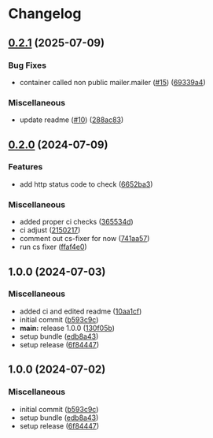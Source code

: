 # Changelog

## [0.2.1](https://github.com/ZuCommunications/health-check-bundle/compare/v0.2.0...v0.2.1) (2025-07-09)


### Bug Fixes

* container called non public mailer.mailer ([#15](https://github.com/ZuCommunications/health-check-bundle/issues/15)) ([69339a4](https://github.com/ZuCommunications/health-check-bundle/commit/69339a4d1830b4eb3472ba834d4224e35b5cc34f))


### Miscellaneous

* update readme ([#10](https://github.com/ZuCommunications/health-check-bundle/issues/10)) ([288ac83](https://github.com/ZuCommunications/health-check-bundle/commit/288ac8373a74f433565b18625f81f9e05e49567b))

## [0.2.0](https://github.com/ZuCommunications/health-check-bundle/compare/v0.1.0...v0.2.0) (2024-07-09)


### Features

* add http status code to check ([6652ba3](https://github.com/ZuCommunications/health-check-bundle/commit/6652ba39619c7e5e74e24dde0ec2d84bd82de5f2))


### Miscellaneous

* added proper ci checks ([365534d](https://github.com/ZuCommunications/health-check-bundle/commit/365534d7f6f667bc7e4dacddf5be8b84bd3b89f2))
* ci adjust ([2150217](https://github.com/ZuCommunications/health-check-bundle/commit/215021791d8b0d9bb98b047f7160fb36ff516238))
* comment out cs-fixer for now ([741aa57](https://github.com/ZuCommunications/health-check-bundle/commit/741aa57fa3f56e2e673d822a7a4c38408ecd728b))
* run cs fixer ([ffaf4e0](https://github.com/ZuCommunications/health-check-bundle/commit/ffaf4e0545a619afc087e8782fd7a3e11a89abc3))

## 1.0.0 (2024-07-03)


### Miscellaneous

* added ci and edited readme ([10aa1cf](https://github.com/ZuCommunications/health-check-bundle/commit/10aa1cf04062dfbb3fa7ce5105ec44b2bd273540))
* initial commit ([b593c9c](https://github.com/ZuCommunications/health-check-bundle/commit/b593c9ce9ac87252384b9fc3401928c55a85759f))
* **main:** release 1.0.0 ([130f05b](https://github.com/ZuCommunications/health-check-bundle/commit/130f05b9a443c9bc7c883e01f75ec964b83c588e))
* setup bundle ([edb8a43](https://github.com/ZuCommunications/health-check-bundle/commit/edb8a43fb4604fe4400ff7c5e2b4f7c63fc98871))
* setup release ([6f84447](https://github.com/ZuCommunications/health-check-bundle/commit/6f844479253e359dd9ba7a7fd1b7e14c56d89248))

## 1.0.0 (2024-07-02)


### Miscellaneous

* initial commit ([b593c9c](https://github.com/ZuCommunications/health-check-bundle/commit/b593c9ce9ac87252384b9fc3401928c55a85759f))
* setup bundle ([edb8a43](https://github.com/ZuCommunications/health-check-bundle/commit/edb8a43fb4604fe4400ff7c5e2b4f7c63fc98871))
* setup release ([6f84447](https://github.com/ZuCommunications/health-check-bundle/commit/6f844479253e359dd9ba7a7fd1b7e14c56d89248))
